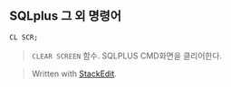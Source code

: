 ## SQLplus 그 외 명령어

```SQL
CL SCR;
```
>`CLEAR SCREEN` 함수. 
>SQLPLUS CMD화면을 클리어한다.


> Written with [StackEdit](https://stackedit.io/).
<!--stackedit_data:
eyJoaXN0b3J5IjpbMTk4MzMyOTI3Myw5MTM0MjcwOV19
-->